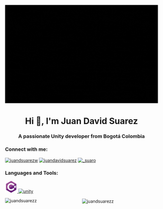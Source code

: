 <div align="center"><img src="https://github.com/juandsuarezz/juandsuarezz/raw/master/Banner.gif" width="576" height="324" />
  
<h1 align="center">Hi 👋, I'm Juan David Suarez</h1>
<h3 align="center">A passionate Unity developer from Bogotá Colombia</h3>

<h3 align="left">Connect with me:</h3>
<p align="left">
<a href="https://twitter.com/juandsuarezw" target="blank"><img align="center" src="https://raw.githubusercontent.com/rahuldkjain/github-profile-readme-generator/master/src/images/icons/Social/twitter.svg" alt="juandsuarezw" height="30" width="40" /></a>
<a href="https://linkedin.com/in/juandavidsuarez" target="blank"><img align="center" src="https://raw.githubusercontent.com/rahuldkjain/github-profile-readme-generator/master/src/images/icons/Social/linked-in-alt.svg" alt="juandavidsuarez" height="30" width="40" /></a>
<a href="https://instagram.com/_suaro" target="blank"><img align="center" src="https://raw.githubusercontent.com/rahuldkjain/github-profile-readme-generator/master/src/images/icons/Social/instagram.svg" alt="_suaro" height="30" width="40" /></a>
</p>

<h3 align="left">Languages and Tools:</h3>
<p align="left"> <a href="https://www.w3schools.com/cs/" target="_blank"> <img src="https://raw.githubusercontent.com/devicons/devicon/master/icons/csharp/csharp-original.svg" alt="csharp" width="40" height="40"/> </a> <a href="https://unity.com/" target="_blank"> <img src="https://www.vectorlogo.zone/logos/unity3d/unity3d-icon.svg" alt="unity" width="40" height="40"/> </a> </p>

<p><img align="left" src="https://github-readme-stats.vercel.app/api/top-langs?username=juandsuarezz&show_icons=true&locale=en&layout=compact" alt="juandsuarezz" /></p>

<p>&nbsp;<img align="center" src="https://github-readme-stats.vercel.app/api?username=juandsuarezz&show_icons=true&locale=en" alt="juandsuarezz" /></p>
